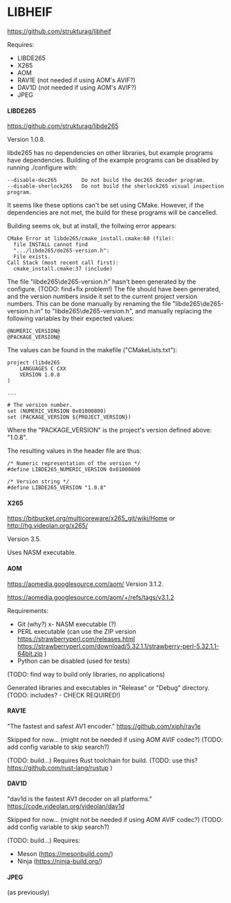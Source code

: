 
# LIBHEIF

https://github.com/strukturag/libheif

Requires:
- LIBDE265
- X265
- AOM
- RAV1E (not needed if using AOM's AVIF?)
- DAV1D (not needed if using AOM's AVIF?)
- JPEG



#### LIBDE265

https://github.com/strukturag/libde265

Version 1.0.8.

libde265 has no dependencies on other libraries, but example programs have dependencies.
Building of the example programs can be disabled by running ./configure with:
```
--disable-dec265        Do not build the dec265 decoder program.
--disable-sherlock265   Do not build the sherlock265 visual inspection program.
```
It seems like these options can't be set using CMake.
However, if the dependencies are not met, the build for these programs will be cancelled.


Building seems ok, but at install, the follwing error appears:
```
CMake Error at libde265/cmake_install.cmake:60 (file):
  file INSTALL cannot find
  ".../libde265/de265-version.h":
  File exists.
Call Stack (most recent call first):
  cmake_install.cmake:37 (include)
```
The file "libde265\de265-version.h" hasn't been generated by the configure.
(TODO: find+fix problem!)
The file should have been generated, and the version numbers inside it set to the current project version numbers.
This can be done manually by renaming the file "libde265\de265-version.h.in" to "libde265\de265-version.h", and manually replacing the following variables by their expected values:
```
@NUMERIC_VERSION@
@PACKAGE_VERSION@
```
The values can be found in the makefile ("CMakeLists.txt"):
```
project (libde265
    LANGUAGES C CXX
    VERSION 1.0.8
)

...

# The version number.
set (NUMERIC_VERSION 0x01000800)
set (PACKAGE_VERSION ${PROJECT_VERSION})
```
Where the "PACKAGE_VERSION" is the project's version defined above: "1.0.8".


The resulting values in the header file are thus:
```
/* Numeric representation of the version */
#define LIBDE265_NUMERIC_VERSION 0x01000800

/* Version string */
#define LIBDE265_VERSION "1.0.8"
```


#### X265

https://bitbucket.org/multicoreware/x265_git/wiki/Home
or
http://hg.videolan.org/x265/

Version 3.5.


Uses NASM executable.


#### AOM


https://aomedia.googlesource.com/aom/
Version 3.1.2.


https://aomedia.googlesource.com/aom/+/refs/tags/v3.1.2


Requirements:
- Git (why?)
x- NASM executable (?)
- PERL executable
  (can use the ZIP version
    https://strawberryperl.com/releases.html
    https://strawberryperl.com/download/5.32.1.1/strawberry-perl-5.32.1.1-64bit.zip
  )
- Python can be disabled (used for tests)

(TODO: find way to build only libraries, no applications)

Generated libraries and executables in "Release" or "Debug" directory.
(TODO: includes? - CHECK REQUIRED!)


#### RAV1E

"The fastest and safest AV1 encoder."
https://github.com/xiph/rav1e

Skipped for now...
(might not be needed if using AOM AVIF codec?)
(TODO: add config variable to skip search?)

(TODO: build...)
Requires Rust toolchain for build.
(TODO: use this?
https://github.com/rust-lang/rustup
)


#### DAV1D

"dav1d is the fastest AV1 decoder on all platforms."
https://code.videolan.org/videolan/dav1d

Skipped for now...
(might not be needed if using AOM AVIF codec?)
(TODO: add config variable to skip search?)

(TODO: build...)
Requires:
- Meson (https://mesonbuild.com/)
- Ninja (https://ninja-build.org/)


#### JPEG

(as previously)

